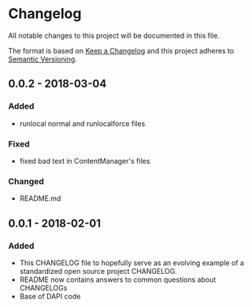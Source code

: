 # Changelog
All notable changes to this project will be documented in this file.

The format is based on [Keep a Changelog](http://keepachangelog.com/en/1.0.0/)
and this project adheres to [Semantic Versioning](http://semver.org/spec/v2.0.0.html).




## 0.0.2 - 2018-03-04
### Added
- runlocal normal and runlocalforce files

### Fixed
- fixed bad text in ContentManager's files

### Changed
- README.md

## 0.0.1 - 2018-02-01
### Added
- This CHANGELOG file to hopefully serve as an evolving example of a
  standardized open source project CHANGELOG.
- README now contains answers to common questions about CHANGELOGs
- Base of DAPI code
